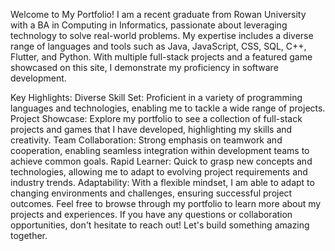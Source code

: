 Welcome to My Portfolio!
I am a recent graduate from Rowan University with a BA in Computing in Informatics, passionate about leveraging technology to solve real-world problems. My expertise includes a diverse range of languages and tools such as Java, JavaScript, CSS, SQL, C++, Flutter, and Python. With multiple full-stack projects and a featured game showcased on this site, I demonstrate my proficiency in software development.

Key Highlights:
Diverse Skill Set: Proficient in a variety of programming languages and technologies, enabling me to tackle a wide range of projects.
Project Showcase: Explore my portfolio to see a collection of full-stack projects and games that I have developed, highlighting my skills and creativity.
Team Collaboration: Strong emphasis on teamwork and cooperation, enabling seamless integration within development teams to achieve common goals.
Rapid Learner: Quick to grasp new concepts and technologies, allowing me to adapt to evolving project requirements and industry trends.
Adaptability: With a flexible mindset, I am able to adapt to changing environments and challenges, ensuring successful project outcomes.
Feel free to browse through my portfolio to learn more about my projects and experiences. If you have any questions or collaboration opportunities, don't hesitate to reach out! Let's build something amazing together.
